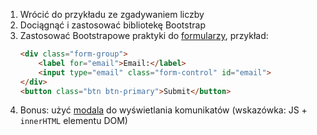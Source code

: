 1. Wrócić do przykładu ze zgadywaniem liczby
1. Dociągnąć i zastosować bibliotekę Bootstrap
1. Zastosować Bootstrapowe praktyki do [formularzy](https://www.w3schools.com/bootstrap4/bootstrap_forms.asp), przykład:
   ```html
   <div class="form-group">
       <label for="email">Email:</label>
       <input type="email" class="form-control" id="email">
   </div>
   <button class="btn btn-primary">Submit</button>
   ```
1. Bonus: użyć [modala](https://www.w3schools.com/bootstrap4/bootstrap_modal.asp) do wyświetlania komunikatów (wskazówka: JS + `innerHTML` elementu DOM)
